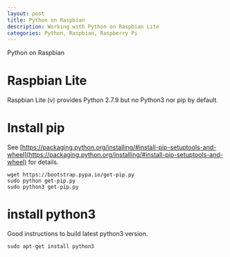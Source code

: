 ```yaml
---
layout: post
title: Python on Raspbian
description: Working with Python on Raspbian Lite
categories: Python, Raspbian, Raspberry Pi
---
```


Python on Raspbian

# Raspbian Lite

Raspbian Lite (v) provides Python 2.7.9 but no Python3 nor pip by default.


# Install pip

See [https://packaging.python.org/installing/#install-pip-setuptools-and-wheel](https://packaging.python.org/installing/#install-pip-setuptools-and-wheel) for details.

```
wget https://bootstrap.pypa.io/get-pip.py
sudo python get-pip.py
sudo python3 get-pip.py
```

# install python3

Good instructions to build latest python3 version.

```
sudo apt-get install python3
```
